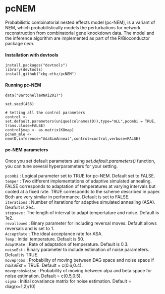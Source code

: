 # pcNEM
Probabilistic combinatorial nested effects model (pc-NEM), is a variant of NEM, which probabilistically models the perturbations 
for network reconstruction from combinatorial gene knockdown data. The model and the inference algorithm are implemented as part of the R/Bioconductor package _nem_. 

#### Installation with devtools ####

```
install.packages("devtools") 
library(devtools) 
install_github("cbg-ethz/pcNEM")
```
#### Running pc-NEM #### 
```
data("BartonellaRNAi2017")

set.seed(456)

# Setting all the control parameters
control <- set.default.parameters(unique(colnames(D)),type="mLL",pcombi = TRUE, trans.close=FALSE)
control$map <- as.matrix(KOmap)
pcnem_mle <- nem(D,inference="AdaSimAnneal",control=control,verbose=FALSE)
```
#### pc-NEM parameters #### 
Once you set default parameters using _set.default.parameters()_ function, you can tune several hyperparameters for your setting.

`pcombi` :  Logical parameter set to TRUE for pc-NEM. Default set to FALSE. <br/>
`temper` :  Two different implementations of adaptive simulated annealing. FALSE corresponds to adaptation of temperatures at varying intervals but cooled at a fixed rate. TRUE corresponds to the scheme described in paper. Both are very similar in performance. Default is set to FALSE.<br/>
`iterations` :  Number of iterations for adaptive simulated annealing (ASA). Deafult is 2e4.<br/>
`stepsave` : The length of interval to adapt tempertature and noise. Default is 1e2.<br/>
`revallowed` : Binary parameter for including reversal moves. Default allows reversals and is set to 1.<br/>
`AcceptRate` : The ideal acceptance rate for ASA.  <br/>
`Temp`  : Initial temperature. Default is 50. <br/>
`AdaptRate` : Rate of adaptation of temperature. Default is 0.3.<br/>
`noiseEst` : Binary parameter to include estimation of noise parameters. Default is TRUE. <br/>
`moveprobs` : Probability of moving between DAG space and noise space if  _noiseEst_  = TRUE. Default = c(0.6,0.4).<br/>
`moveprobsNoise` : Probability of moving between alpa and beta space for noise estimation. Default = c(0.5,0.5). <br/>
`sigma` : Initial covariance matrix for noise estimation. Default = diag(x=1,2)/10)
